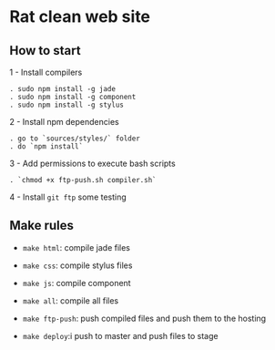 # Rat clean web site

## How to start

  1 - Install compilers

    . sudo npm install -g jade
    . sudo npm install -g component
    . sudo npm install -g stylus

  2 - Install npm dependencies

    . go to `sources/styles/` folder
    . do `npm install`

  3 - Add permissions to execute bash scripts

    . `chmod +x ftp-push.sh compiler.sh`

  4 - Install `git ftp`
   some testing

## Make rules

  - `make html`: compile jade files

  - `make css`: compile stylus files

  - `make js`: compile component

  - `make all`: compile all files

  - `make ftp-push`: push compiled files and push them to the hosting

  - `make deploy`:i push to master and push files to stage
